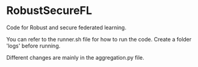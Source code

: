 # RobustSecureFL

Code for Robust and secure federated learning. 

You can refer to the runner.sh file for how to run the code. Create a folder 'logs' before running. 

Different changes are mainly in the aggregation.py file.

